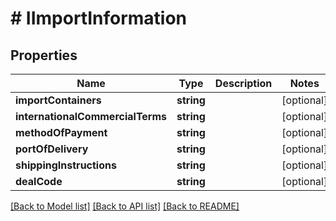 # # IImportInformation

## Properties

Name | Type | Description | Notes
------------ | ------------- | ------------- | -------------
**importContainers** | **string** |  | [optional]
**internationalCommercialTerms** | **string** |  | [optional]
**methodOfPayment** | **string** |  | [optional]
**portOfDelivery** | **string** |  | [optional]
**shippingInstructions** | **string** |  | [optional]
**dealCode** | **string** |  | [optional]

[[Back to Model list]](../../README.md#models) [[Back to API list]](../../README.md#endpoints) [[Back to README]](../../README.md)
